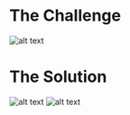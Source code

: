 <h1>The Challenge</h1>

![alt text](https://github.com/itismuzak/picoCTF-2022-writeups/blob/main/where%20are%20the%20robots/FTyLoNNWQAEu_FA.jpg)
<h1>The Solution</h1>

![alt text](https://github.com/itismuzak/picoCTF-2022-writeups/blob/main/where%20are%20the%20robots/FTyLocrXoAQvPnH.png)
![alt text](https://github.com/itismuzak/picoCTF-2022-writeups/blob/main/where%20are%20the%20robots/FTyLoqAWAAAAAYR.png)
